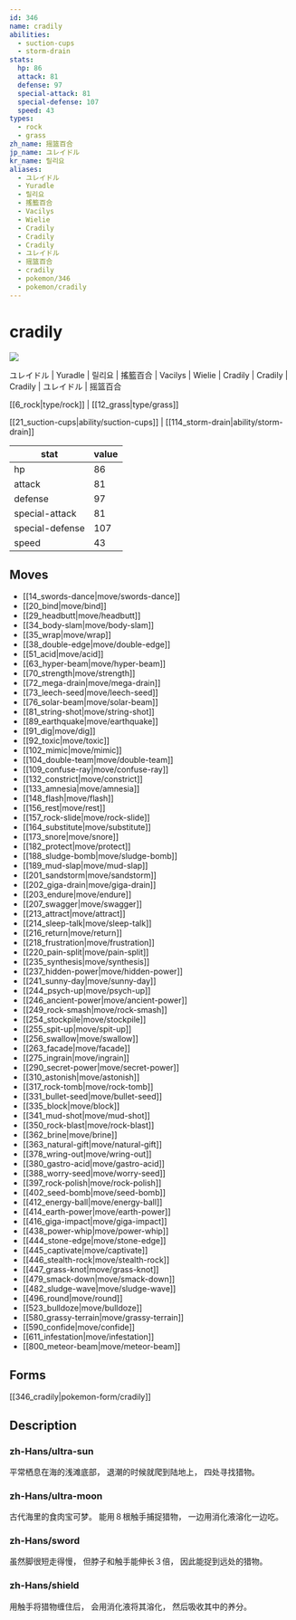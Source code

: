 ```yaml
---
id: 346
name: cradily
abilities:
  - suction-cups
  - storm-drain
stats:
  hp: 86
  attack: 81
  defense: 97
  special-attack: 81
  special-defense: 107
  speed: 43
types:
  - rock
  - grass
zh_name: 摇篮百合
jp_name: ユレイドル
kr_name: 릴리요
aliases:
  - ユレイドル
  - Yuradle
  - 릴리요
  - 搖籃百合
  - Vacilys
  - Wielie
  - Cradily
  - Cradily
  - Cradily
  - ユレイドル
  - 摇篮百合
  - cradily
  - pokemon/346
  - pokemon/cradily
---
```

# cradily

![](https://raw.githubusercontent.com/PokeAPI/sprites/master/sprites/pokemon/346.png)

ユレイドル | Yuradle | 릴리요 | 搖籃百合 | Vacilys | Wielie | Cradily | Cradily | Cradily | ユレイドル | 摇篮百合

[[6_rock|type/rock]] | [[12_grass|type/grass]]

[[21_suction-cups|ability/suction-cups]] | [[114_storm-drain|ability/storm-drain]]

|stat|value|
|---|---|
|hp|86|
|attack|81|
|defense|97|
|special-attack|81|
|special-defense|107|
|speed|43|


## Moves

- [[14_swords-dance|move/swords-dance]]
- [[20_bind|move/bind]]
- [[29_headbutt|move/headbutt]]
- [[34_body-slam|move/body-slam]]
- [[35_wrap|move/wrap]]
- [[38_double-edge|move/double-edge]]
- [[51_acid|move/acid]]
- [[63_hyper-beam|move/hyper-beam]]
- [[70_strength|move/strength]]
- [[72_mega-drain|move/mega-drain]]
- [[73_leech-seed|move/leech-seed]]
- [[76_solar-beam|move/solar-beam]]
- [[81_string-shot|move/string-shot]]
- [[89_earthquake|move/earthquake]]
- [[91_dig|move/dig]]
- [[92_toxic|move/toxic]]
- [[102_mimic|move/mimic]]
- [[104_double-team|move/double-team]]
- [[109_confuse-ray|move/confuse-ray]]
- [[132_constrict|move/constrict]]
- [[133_amnesia|move/amnesia]]
- [[148_flash|move/flash]]
- [[156_rest|move/rest]]
- [[157_rock-slide|move/rock-slide]]
- [[164_substitute|move/substitute]]
- [[173_snore|move/snore]]
- [[182_protect|move/protect]]
- [[188_sludge-bomb|move/sludge-bomb]]
- [[189_mud-slap|move/mud-slap]]
- [[201_sandstorm|move/sandstorm]]
- [[202_giga-drain|move/giga-drain]]
- [[203_endure|move/endure]]
- [[207_swagger|move/swagger]]
- [[213_attract|move/attract]]
- [[214_sleep-talk|move/sleep-talk]]
- [[216_return|move/return]]
- [[218_frustration|move/frustration]]
- [[220_pain-split|move/pain-split]]
- [[235_synthesis|move/synthesis]]
- [[237_hidden-power|move/hidden-power]]
- [[241_sunny-day|move/sunny-day]]
- [[244_psych-up|move/psych-up]]
- [[246_ancient-power|move/ancient-power]]
- [[249_rock-smash|move/rock-smash]]
- [[254_stockpile|move/stockpile]]
- [[255_spit-up|move/spit-up]]
- [[256_swallow|move/swallow]]
- [[263_facade|move/facade]]
- [[275_ingrain|move/ingrain]]
- [[290_secret-power|move/secret-power]]
- [[310_astonish|move/astonish]]
- [[317_rock-tomb|move/rock-tomb]]
- [[331_bullet-seed|move/bullet-seed]]
- [[335_block|move/block]]
- [[341_mud-shot|move/mud-shot]]
- [[350_rock-blast|move/rock-blast]]
- [[362_brine|move/brine]]
- [[363_natural-gift|move/natural-gift]]
- [[378_wring-out|move/wring-out]]
- [[380_gastro-acid|move/gastro-acid]]
- [[388_worry-seed|move/worry-seed]]
- [[397_rock-polish|move/rock-polish]]
- [[402_seed-bomb|move/seed-bomb]]
- [[412_energy-ball|move/energy-ball]]
- [[414_earth-power|move/earth-power]]
- [[416_giga-impact|move/giga-impact]]
- [[438_power-whip|move/power-whip]]
- [[444_stone-edge|move/stone-edge]]
- [[445_captivate|move/captivate]]
- [[446_stealth-rock|move/stealth-rock]]
- [[447_grass-knot|move/grass-knot]]
- [[479_smack-down|move/smack-down]]
- [[482_sludge-wave|move/sludge-wave]]
- [[496_round|move/round]]
- [[523_bulldoze|move/bulldoze]]
- [[580_grassy-terrain|move/grassy-terrain]]
- [[590_confide|move/confide]]
- [[611_infestation|move/infestation]]
- [[800_meteor-beam|move/meteor-beam]]

## Forms



[[346_cradily|pokemon-form/cradily]]

## Description

### zh-Hans/ultra-sun

平常栖息在海的浅滩底部，
退潮的时候就爬到陆地上，
四处寻找猎物。

### zh-Hans/ultra-moon

古代海里的食肉宝可梦。
能用８根触手捕捉猎物，
一边用消化液溶化一边吃。

### zh-Hans/sword

虽然脚很短走得慢，
但脖子和触手能伸长３倍，
因此能捉到远处的猎物。

### zh-Hans/shield

用触手将猎物缠住后，
会用消化液将其溶化，
然后吸收其中的养分。

